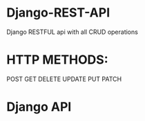 # Django-REST-API
Django RESTFUL api with all CRUD operations

# HTTP METHODS:
POST GET DELETE UPDATE PUT PATCH

# Django API

